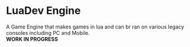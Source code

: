# LuaDev Engine
A Game Engine that makes games in lua and can br ran on various legacy consoles including PC and Mobile.  
**WORK IN PROGRESS**
